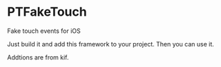 # PTFakeTouch
Fake touch events for iOS

Just build it and add this framework to your project.
Then you can use it.

Addtions are from kif.
